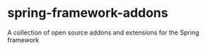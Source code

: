 spring-framework-addons
=======================

A collection of open source addons and extensions for the Spring framework
